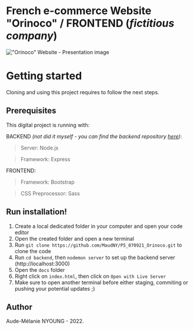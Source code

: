 # French e-commerce Website "Orinoco" / FRONTEND (*fictitious company*)


!["Orinoco" Website - Presentation image](https://github.com/MaudNY/P5_070921_Orinoco/blob/main/Orinoco-photo.jpg "Orinoco website presentation image")

<h1>Getting started</h1>

Cloning and using this project requires to follow the next steps.

<h2>Prerequisites</h2>

This digital project is running with:

BACKEND *(not did it myself - you can find the backend repository [here](https://github.com/OpenClassrooms-Student-Center/JWDP5))*:

> Server: Node.js

> Framework: Express

FRONTEND:

> Framework: Bootstrap

> CSS Preprocessor: Sass

<h2>Run installation!</h2>

1. Create a local dedicated folder in your computer and open your code editor
2. Open the created folder and open a new terminal
3. Run ` git clone https://github.com/MaudNY/P5_070921_Orinoco.git ` to clone the code
4. Run ` cd backend `, then ` nodemon server ` to set up the backend server (http://localhost:3000) 
5. Open the ` docs ` folder
6. Right click on ` index.html `, then click on ` Open with Live Server `
7. Make sure to open another terminal before either staging, commiting or pushing your potential updates ;)

<h2>Author</h2>

Aude-Mélanie NYOUNG - 2022.
